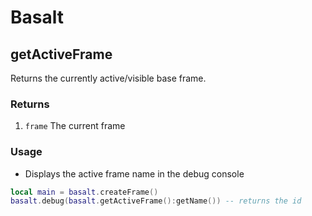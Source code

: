 # Basalt

## getActiveFrame

Returns the currently active/visible base frame.

### Returns

1. `frame` The current frame

### Usage

* Displays the active frame name in the debug console

```lua
local main = basalt.createFrame()
basalt.debug(basalt.getActiveFrame():getName()) -- returns the id
```
